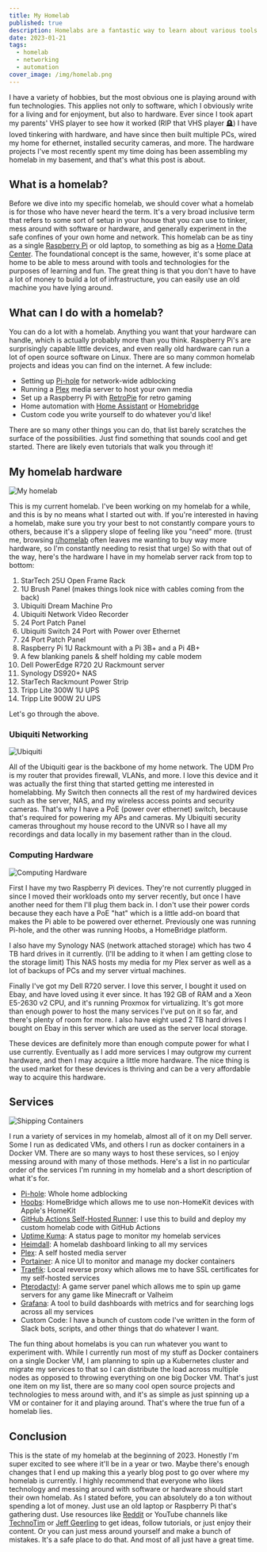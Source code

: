 ```yaml
---
title: My Homelab
published: true
description: Homelabs are a fantastic way to learn about various tools and technologies but in a safe and non-production environment. This is my homelab in 2023.
date: 2023-01-21
tags:
  - homelab
  - networking
  - automation
cover_image: /img/homelab.png
---
```


I have a variety of hobbies, but the most obvious one is playing around with fun technologies. This applies not only to software, which I obviously write for a living and for enjoyment, but also to hardware. Ever since I took apart my parents' VHS player to see how it worked (RIP that VHS player 🪦) I have loved tinkering with hardware, and have since then built multiple PCs, wired my home for ethernet, installed security cameras, and more. The hardware projects I've most recently spent my time doing has been assembling my homelab in my basement, and that's what this post is about.

## What is a homelab?

Before we dive into my specific homelab, we should cover what a homelab is for those who have never heard the term. It's a very broad inclusive term that refers to some sort of setup in your house that you can use to tinker, mess around with software or hardware, and generally experiment in the safe confines of your own home and network. This homelab can be as tiny as a single [Raspberry Pi](https://www.raspberrypi.com/products/) or old laptop, to something as big as a [Home Data Center](https://www.reddit.com/r/HomeDataCenter/). The foundational concept is the same, however, it's some place at home to be able to mess around with tools and technologies for the purposes of learning and fun. The great thing is that you don't have to have a lot of money to build a lot of infrastructure, you can easily use an old machine you have lying around.

## What can I do with a homelab?

You can do a lot with a homelab. Anything you want that your hardware can handle, which is actually probably more than you think. Raspberry Pi's are surprisingly capable little devices, and even really old hardware can run a lot of open source software on Linux. There are so many common homelab projects and ideas you can find on the internet. A few include:

- Setting up [Pi-hole](https://pi-hole.net/) for network-wide adblocking
- Running a [Plex](https://www.plex.tv/) media server to host your own media
- Set up a Raspberry Pi with [RetroPie](https://retropie.org.uk/) for retro gaming
- Home automation with [Home Assistant](https://www.home-assistant.io/) or [Homebridge](https://homebridge.io/)
- Custom code you write yourself to do whatever you'd like!

There are so many other things you can do, that list barely scratches the surface of the possibilities. Just find something that sounds cool and get started. There are likely even tutorials that walk you through it!

## My homelab hardware

![My homelab](/img/posts/homelab/rack.jpg)

This is my current homelab. I've been working on my homelab for a while, and this is by no means what I started out with. If you're interested in having a homelab, make sure you try your best to not constantly compare yours to others, because it's a slippery slope of feeling like you "need" more. (trust me, browsing [r/homelab](https://www.reddit.com/r/homelab) often leaves me wanting to buy way more hardware, so I'm constantly needing to resist that urge) So with that out of the way, here's the hardware I have in my homelab server rack from top to bottom:

1. StarTech 25U Open Frame Rack
2. 1U Brush Panel (makes things look nice with cables coming from the back)
3. Ubiquiti Dream Machine Pro
4. Ubiquiti Network Video Recorder
5. 24 Port Patch Panel
6. Ubiquiti Switch 24 Port with Power over Ethernet
7. 24 Port Patch Panel
8. Raspberry Pi 1U Rackmount with a Pi 3B+ and a Pi 4B+
9. A few blanking panels & shelf holding my cable modem
10. Dell PowerEdge R720 2U Rackmount server
11. Synology DS920+ NAS
12. StarTech Rackmount Power Strip
13. Tripp Lite 300W 1U UPS
14. Tripp Lite 900W 2U UPS

Let's go through the above.

### Ubiquiti Networking

![Ubiquiti](/img/posts/homelab/ubiquiti.jpg)

All of the Ubiquiti gear is the backbone of my home network. The UDM Pro is my router that provides firewall, VLANs, and more. I love this device and it was actually the first thing that started getting me interested in homelabbing. My Switch then connects all the rest of my hardwired devices such as the server, NAS, and my wireless access points and security cameras. That's why I have a PoE (power over ethernet) switch, because that's required for powering my APs and cameras. My Ubiquiti security cameras throughout my house record to the UNVR so I have all my recordings and data locally in my basement rather than in the cloud.

### Computing Hardware

![Computing Hardware](/img/posts/homelab/compute.jpg)

First I have my two Raspberry Pi devices. They're not currently plugged in since I moved their workloads onto my server recently, but once I have another need for them I'll plug them back in. I don't use their power cords because they each have a PoE "hat" which is a little add-on board that makes the Pi able to be powered over ethernet. Previously one was running Pi-hole, and the other was running Hoobs, a HomeBridge platform.

I also have my Synology NAS (network attached storage) which has two 4 TB hard drives in it currently. (I'll be adding to it when I am getting close to the storage limit) This NAS hosts my media for my Plex server as well as a lot of backups of PCs and my server virtual machines.

Finally I've got my Dell R720 server. I love this server, I bought it used on Ebay, and have loved using it ever since. It has 192 GB of RAM and a Xeon E5-2630 v2 CPU, and it's running Proxmox for virtualizing. It's got more than enough power to host the many services I've put on it so far, and there's plenty of room for more. I also have eight used 2 TB hard drives I bought on Ebay in this server which are used as the server local storage.

These devices are definitely more than enough compute power for what I use currently. Eventually as I add more services I may outgrow my current hardware, and then I may acquire a little more hardware. The nice thing is the used market for these devices is thriving and can be a very affordable way to acquire this hardware.

## Services

![Shipping Containers](/img/posts/homelab/containers.jpg)

I run a variety of services in my homelab, almost all of it on my Dell server. Some I run as dedicated VMs, and others I run as docker containers in a Docker VM. There are so many ways to host these services, so I enjoy messing around with many of those methods. Here's a list in no particular order of the services I'm running in my homelab and a short description of what it's for.

- [Pi-hole](https://pi-hole.net/): Whole home adblocking
- [Hoobs](https://hoobs.com/): HomeBridge which allows me to use non-HomeKit devices with Apple's HomeKit
- [GitHub Actions Self-Hosted Runner](https://docs.github.com/en/actions/hosting-your-own-runners/about-self-hosted-runners): I use this to build and deploy my custom homelab code with GitHub Actions
- [Uptime Kuma](https://github.com/louislam/uptime-kuma): A status page to monitor my homelab services
- [Heimdall](https://github.com/linuxserver/Heimdall): A homelab dashboard linking to all my services
- [Plex](https://www.plex.tv/): A self hosted media server
- [Portainer](https://github.com/portainer/portainer): A nice UI to monitor and manage my docker containers
- [Traefik](https://github.com/traefik/traefik): Local reverse proxy which allows me to have SSL certificates for my self-hosted services
- [Pterodactyl](https://pterodactyl.io/): A game server panel which allows me to spin up game servers for any game like Minecraft or Valheim
- [Grafana](https://grafana.com/): A tool to build dashboards with metrics and for searching logs across all my services
- Custom Code: I have a bunch of custom code I've written in the form of Slack bots, scripts, and other things that do whatever I want.

The fun thing about homelabs is you can run whatever you want to experiment with. While I currently run most of my stuff as Docker containers on a single Docker VM, I am planning to spin up a Kubernetes cluster and migrate my services to that so I can distribute the load across multiple nodes as opposed to throwing everything on one big Docker VM. That's just one item on my list, there are so many cool open source projects and technologies to mess around with, and it's as simple as just spinning up a VM or container for it and playing around. That's where the true fun of a homelab lies.

## Conclusion

This is the state of my homelab at the beginning of 2023. Honestly I'm super excited to see where it'll be in a year or two. Maybe there's enough changes that I end up making this a yearly blog post to go over where my homelab is currently. I highly recommend that everyone who likes technology and messing around with software or hardware should start their own homelab. As I stated before, you can absolutely do a ton without spending a lot of money. Just use an old laptop or Raspberry Pi that's gathering dust. Use resources like [Reddit](https://www.reddit.com/r/homelab/) or YouTube channels like [TechnoTim](https://www.youtube.com/@TechnoTim) or [Jeff Geerling](https://www.youtube.com/@JeffGeerling) to get ideas, follow tutorials, or just enjoy their content. Or you can just mess around yourself and make a bunch of mistakes. It's a safe place to do that. And most of all just have a great time.
